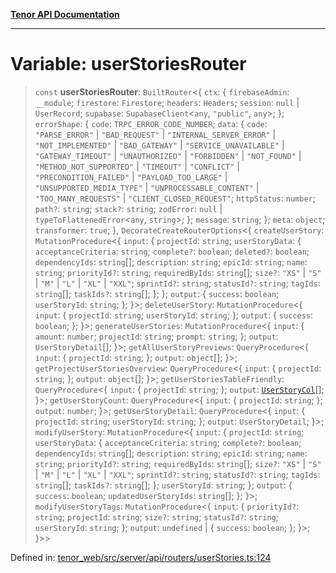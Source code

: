 [**Tenor API Documentation**](../../README.md)

***

# Variable: userStoriesRouter

> `const` **userStoriesRouter**: `BuiltRouter`\<\{ `ctx`: \{ `firebaseAdmin`: `__module`; `firestore`: `Firestore`; `headers`: `Headers`; `session`: `null` \| `UserRecord`; `supabase`: `SupabaseClient`\<`any`, `"public"`, `any`\>; \}; `errorShape`: \{ `code`: `TRPC_ERROR_CODE_NUMBER`; `data`: \{ `code`: `"PARSE_ERROR"` \| `"BAD_REQUEST"` \| `"INTERNAL_SERVER_ERROR"` \| `"NOT_IMPLEMENTED"` \| `"BAD_GATEWAY"` \| `"SERVICE_UNAVAILABLE"` \| `"GATEWAY_TIMEOUT"` \| `"UNAUTHORIZED"` \| `"FORBIDDEN"` \| `"NOT_FOUND"` \| `"METHOD_NOT_SUPPORTED"` \| `"TIMEOUT"` \| `"CONFLICT"` \| `"PRECONDITION_FAILED"` \| `"PAYLOAD_TOO_LARGE"` \| `"UNSUPPORTED_MEDIA_TYPE"` \| `"UNPROCESSABLE_CONTENT"` \| `"TOO_MANY_REQUESTS"` \| `"CLIENT_CLOSED_REQUEST"`; `httpStatus`: `number`; `path?`: `string`; `stack?`: `string`; `zodError`: `null` \| `typeToFlattenedError`\<`any`, `string`\>; \}; `message`: `string`; \}; `meta`: `object`; `transformer`: `true`; \}, `DecorateCreateRouterOptions`\<\{ `createUserStory`: `MutationProcedure`\<\{ `input`: \{ `projectId`: `string`; `userStoryData`: \{ `acceptanceCriteria`: `string`; `complete?`: `boolean`; `deleted?`: `boolean`; `dependencyIds`: `string`[]; `description`: `string`; `epicId`: `string`; `name`: `string`; `priorityId?`: `string`; `requiredByIds`: `string`[]; `size?`: `"XS"` \| `"S"` \| `"M"` \| `"L"` \| `"XL"` \| `"XXL"`; `sprintId?`: `string`; `statusId?`: `string`; `tagIds`: `string`[]; `taskIds?`: `string`[]; \}; \}; `output`: \{ `success`: `boolean`; `userStoryId`: `string`; \}; \}\>; `deleteUserStory`: `MutationProcedure`\<\{ `input`: \{ `projectId`: `string`; `userStoryId`: `string`; \}; `output`: \{ `success`: `boolean`; \}; \}\>; `generateUserStories`: `MutationProcedure`\<\{ `input`: \{ `amount`: `number`; `projectId`: `string`; `prompt`: `string`; \}; `output`: `UserStoryDetail`[]; \}\>; `getAllUserStoryPreviews`: `QueryProcedure`\<\{ `input`: \{ `projectId`: `string`; \}; `output`: `object`[]; \}\>; `getProjectUserStoriesOverview`: `QueryProcedure`\<\{ `input`: \{ `projectId`: `string`; \}; `output`: `object`[]; \}\>; `getUserStoriesTableFriendly`: `QueryProcedure`\<\{ `input`: \{ `projectId`: `string`; \}; `output`: [`UserStoryCol`](../interfaces/UserStoryCol.md)[]; \}\>; `getUserStoryCount`: `QueryProcedure`\<\{ `input`: \{ `projectId`: `string`; \}; `output`: `number`; \}\>; `getUserStoryDetail`: `QueryProcedure`\<\{ `input`: \{ `projectId`: `string`; `userStoryId`: `string`; \}; `output`: `UserStoryDetail`; \}\>; `modifyUserStory`: `MutationProcedure`\<\{ `input`: \{ `projectId`: `string`; `userStoryData`: \{ `acceptanceCriteria`: `string`; `complete?`: `boolean`; `dependencyIds`: `string`[]; `description`: `string`; `epicId`: `string`; `name`: `string`; `priorityId?`: `string`; `requiredByIds`: `string`[]; `size?`: `"XS"` \| `"S"` \| `"M"` \| `"L"` \| `"XL"` \| `"XXL"`; `sprintId?`: `string`; `statusId?`: `string`; `tagIds`: `string`[]; `taskIds?`: `string`[]; \}; `userStoryId`: `string`; \}; `output`: \{ `success`: `boolean`; `updatedUserStoryIds`: `string`[]; \}; \}\>; `modifyUserStoryTags`: `MutationProcedure`\<\{ `input`: \{ `priorityId?`: `string`; `projectId`: `string`; `size?`: `string`; `statusId?`: `string`; `userStoryId`: `string`; \}; `output`: `undefined` \| \{ `success`: `boolean`; \}; \}\>; \}\>\>

Defined in: [tenor\_web/src/server/api/routers/userStories.ts:124](https://github.com/Apantli/Tenor/blob/13fa9fcda7db4a7cf51b72ac1fe195cb0c47631e/tenor_web/src/server/api/routers/userStories.ts#L124)
